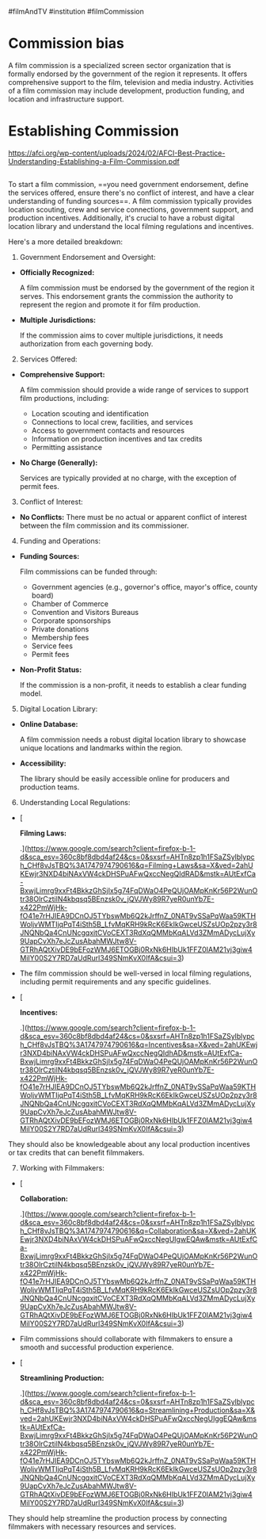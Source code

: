 #filmAndTV #institution #filmCommission 


# Commission bias
A film commission is a specialized screen sector organization that is formally endorsed by the government of the region it represents. It offers comprehensive support to the film, television and media industry. Activities of a film commission may include development, production funding, and location and infrastructure support.
# Establishing Commission
https://afci.org/wp-content/uploads/2024/02/AFCI-Best-Practice-Understanding-Establishing-a-Film-Commission.pdf
## 
To start a film commission, ==you need government endorsement, define the services offered, ensure there's no conflict of interest, and have a clear understanding of funding sources==. A film commission typically provides location scouting, crew and service connections, government support, and production incentives. Additionally, it's crucial to have a robust digital location library and understand the local filming regulations and incentives. 

Here's a more detailed breakdown:

1. Government Endorsement and Oversight:

- **Officially Recognized:**
    
    A film commission must be endorsed by the government of the region it serves. This endorsement grants the commission the authority to represent the region and promote it for film production.
    
- **Multiple Jurisdictions:**
    
    If the commission aims to cover multiple jurisdictions, it needs authorization from each governing body. 
    

2. Services Offered:

- **Comprehensive Support:**
    
    A film commission should provide a wide range of services to support film productions, including:
    
    - Location scouting and identification
    - Connections to local crew, facilities, and services
    - Access to government contacts and resources
    - Information on production incentives and tax credits
    - Permitting assistance
    
- **No Charge (Generally):**
    
    Services are typically provided at no charge, with the exception of permit fees. 
    

3. Conflict of Interest:

- **No Conflicts:** There must be no actual or apparent conflict of interest between the film commission and its commissioner. 

4. Funding and Operations:

- **Funding Sources:**
    
    Film commissions can be funded through:
    
    - Government agencies (e.g., governor's office, mayor's office, county board)
    - Chamber of Commerce
    - Convention and Visitors Bureaus
    - Corporate sponsorships
    - Private donations
    - Membership fees
    - Service fees
    - Permit fees
    
- **Non-Profit Status:**
    
    If the commission is a non-profit, it needs to establish a clear funding model. 
    

5. Digital Location Library:

- **Online Database:**
    
    A film commission needs a robust digital location library to showcase unique locations and landmarks within the region.
    
- **Accessibility:**
    
    The library should be easily accessible online for producers and production teams. 
    

6. Understanding Local Regulations:

- [
    
    **Filming Laws:**
    
    .](https://www.google.com/search?client=firefox-b-1-d&sca_esv=360c8bf8dbd4af24&cs=0&sxsrf=AHTn8zp1h1FSaZSylblypch_CHf8vJsTBQ%3A1747974790616&q=Filming+Laws&sa=X&ved=2ahUKEwjr3NXD4biNAxVW4ckDHSPuAFwQxccNegQIdRAD&mstk=AUtExfCa-BxwjLimrg9xxFt4BkkzGhSjIx5g74FqDWaO4PeQUjOAMpKnKr56P2WunOtr38OlrCztilN4kbqsq5BEnzsk0v_jQVJWy89R7yeR0unYb7E-x422PmWjHk-fO41e7rHJIEA9DCnOJ5TYbswMb6Q2kJrffnZ_0NAT9vSSaPqWaa59KTHWoljvWMTIjqPqT4iSth5B_LfvMqKRH9kRcK6EkIkGwceUSZsUOp2pzy3r8JNQNbQa4CnUNcgqxitCVoCEXT3RdXqQMMbKqALVd3ZMmADycLujXy9UapCvXh7eJcZusAbahMWJtw8V-GTRhAQtXivDE9bEFozWMJ6ETOGBj0RxNk6HIbUk1FFZ0IAM21vj3giw4MiIY00S2Y7RD7aUdRurl349SNmKvX0IfA&csui=3)
    

- The film commission should be well-versed in local filming regulations, including permit requirements and any specific guidelines.
    
- [
    
    **Incentives:**
    
    .](https://www.google.com/search?client=firefox-b-1-d&sca_esv=360c8bf8dbd4af24&cs=0&sxsrf=AHTn8zp1h1FSaZSylblypch_CHf8vJsTBQ%3A1747974790616&q=Incentives&sa=X&ved=2ahUKEwjr3NXD4biNAxVW4ckDHSPuAFwQxccNegQIdhAD&mstk=AUtExfCa-BxwjLimrg9xxFt4BkkzGhSjIx5g74FqDWaO4PeQUjOAMpKnKr56P2WunOtr38OlrCztilN4kbqsq5BEnzsk0v_jQVJWy89R7yeR0unYb7E-x422PmWjHk-fO41e7rHJIEA9DCnOJ5TYbswMb6Q2kJrffnZ_0NAT9vSSaPqWaa59KTHWoljvWMTIjqPqT4iSth5B_LfvMqKRH9kRcK6EkIkGwceUSZsUOp2pzy3r8JNQNbQa4CnUNcgqxitCVoCEXT3RdXqQMMbKqALVd3ZMmADycLujXy9UapCvXh7eJcZusAbahMWJtw8V-GTRhAQtXivDE9bEFozWMJ6ETOGBj0RxNk6HIbUk1FFZ0IAM21vj3giw4MiIY00S2Y7RD7aUdRurl349SNmKvX0IfA&csui=3)
    
They should also be knowledgeable about any local production incentives or tax credits that can benefit filmmakers. 

7. Working with Filmmakers:

- [
    
    **Collaboration:**
    
    .](https://www.google.com/search?client=firefox-b-1-d&sca_esv=360c8bf8dbd4af24&cs=0&sxsrf=AHTn8zp1h1FSaZSylblypch_CHf8vJsTBQ%3A1747974790616&q=Collaboration&sa=X&ved=2ahUKEwjr3NXD4biNAxVW4ckDHSPuAFwQxccNegUIgwEQAw&mstk=AUtExfCa-BxwjLimrg9xxFt4BkkzGhSjIx5g74FqDWaO4PeQUjOAMpKnKr56P2WunOtr38OlrCztilN4kbqsq5BEnzsk0v_jQVJWy89R7yeR0unYb7E-x422PmWjHk-fO41e7rHJIEA9DCnOJ5TYbswMb6Q2kJrffnZ_0NAT9vSSaPqWaa59KTHWoljvWMTIjqPqT4iSth5B_LfvMqKRH9kRcK6EkIkGwceUSZsUOp2pzy3r8JNQNbQa4CnUNcgqxitCVoCEXT3RdXqQMMbKqALVd3ZMmADycLujXy9UapCvXh7eJcZusAbahMWJtw8V-GTRhAQtXivDE9bEFozWMJ6ETOGBj0RxNk6HIbUk1FFZ0IAM21vj3giw4MiIY00S2Y7RD7aUdRurl349SNmKvX0IfA&csui=3)
    

- Film commissions should collaborate with filmmakers to ensure a smooth and successful production experience.
    
- [
    
    **Streamlining Production:**
    
    .](https://www.google.com/search?client=firefox-b-1-d&sca_esv=360c8bf8dbd4af24&cs=0&sxsrf=AHTn8zp1h1FSaZSylblypch_CHf8vJsTBQ%3A1747974790616&q=Streamlining+Production&sa=X&ved=2ahUKEwjr3NXD4biNAxVW4ckDHSPuAFwQxccNegUIggEQAw&mstk=AUtExfCa-BxwjLimrg9xxFt4BkkzGhSjIx5g74FqDWaO4PeQUjOAMpKnKr56P2WunOtr38OlrCztilN4kbqsq5BEnzsk0v_jQVJWy89R7yeR0unYb7E-x422PmWjHk-fO41e7rHJIEA9DCnOJ5TYbswMb6Q2kJrffnZ_0NAT9vSSaPqWaa59KTHWoljvWMTIjqPqT4iSth5B_LfvMqKRH9kRcK6EkIkGwceUSZsUOp2pzy3r8JNQNbQa4CnUNcgqxitCVoCEXT3RdXqQMMbKqALVd3ZMmADycLujXy9UapCvXh7eJcZusAbahMWJtw8V-GTRhAQtXivDE9bEFozWMJ6ETOGBj0RxNk6HIbUk1FFZ0IAM21vj3giw4MiIY00S2Y7RD7aUdRurl349SNmKvX0IfA&csui=3)
    
They should help streamline the production process by connecting filmmakers with necessary resources and services.